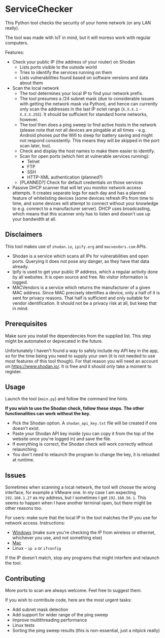 # ServiceChecker

This Python tool checks the security of your home network (or any LAN really).

The tool was made with IoT in mind, but it will moreso work with regular computers.

Features:
* Check your public IP (the address of your router) on Shodan
  * Lists ports visible to the outside world
  * Tries to identify the services running on them
  * Lists vulnerabilities found based on software versions and data about them
* Scan the local network
  * The tool determines your local IP to find your network prefix.
  * The tool presumes a /24 subnet mask (due to considerable issues with getting the network mask via Python),
and hence can currently only scan the addresses in the last IP octet range (`X.X.X.1` - `X.X.X.255`). It should be sufficient for standard home networks, however.
  * The tool then does a ping sweep to find active hosts in the network (please note that not all devices are pingable at all times - e.g. Android phones put the Wifi to sleep for battery saving and might not respond consistently. This means they will be skipped in the port scan later, too).
  * Check and display the host names to make them easier to identify.
  * Scan for open ports (which hint at vulnerable services running):
    * Telnet
    * FTP
    * SSH
    * HTTP-XML authentication (planned?)
  * [PLANNED?] Check for default credentials on those services
* Passive DHCP scanner that will let you monitor network access attempts. It creates separate logs for each day and has a planned feature of whitelisting devices (some devices refresh IPs from time to time, and some devices will attempt to connect without your knowledge to e.g. connect to a manufacturer server). DHCP uses broadcasting, which means that this scanner only has to listen and doesn't use up your bandwidth at all.

## Disclaimers

This tool makes use of `shodan.io`, `ipify.org` and `macvendors.com` APIs.
* Shodan is a service which scans all IPs for vulnerabilities and open ports. Querying it does not pose any danger, as they have that data already.
* Ipify is used to get your public IP address, which a regular activity done by all websites. It is open source and free. No visitor information is logged.
* MACVendors is a service which returns the manufacturer of a given MAC address. Since MAC precisely identifies a device, only a half of it is sent for privacy reasons. That half is sufficient and only suitable for vendor identification. It should not be a privacy risk at all, but keep that in mind.

## Prerequisites

Make sure you install the dependencies from the supplied list. This step might be automated or deprecated in the future.

Unfortunately I haven't found a way to safely include my API key in the app, so for the time being you need to supply your own (it is not needed to use most features of this tool though).
For that reason you will need an account on https://www.shodan.io/. It is free and it should only take a moment to register.

## Usage

Launch the tool (`main.py`) and follow the command line hints.

**If you wish to use the Shodan check, follow these steps. The other functionalities can work without the key.**
* Pick the Shodan option. A `shodan_api_key.txt` file will be created if one doesn't exist.
* Paste your Shodan API key inside (you can copy it from the top of the website once you're logged in) and save the file.
* If everything is correct, the Shodan check will work correctly without relaunching.
* You don't need to relaunch the program to change the key, it is reloaded at runtime.

## Issues

Sometimes when scanning a local network, the tool will choose the wrong interface, for example a VMware one.
In my case I am expecting `192.168.1.27` as my address, but I sometimes I get `192.168.56.1`.
This seems to happen when I have another terminal open, but there might be other reasons too.

For users: make sure that the local IP in the tool matches the IP you use for network access. Instructions:
* [Windows](https://www.wikihow.com/Check-a-Computer-IP-Address) (make sure you're checking the IP from wireless or ethernet, whichever you use, and not something else)
* [Mac](https://www.wikihow.com/Find-Your-IP-Address-on-a-Mac)
* Linux - `ip a` or `ifconfig`

If the IP doesn't match, stop any programs that might interfere and relaunch the tool.

## Contributing

More ports to scan are always welcome. Feel free to suggest them.

If you wish to contribute code, here are the most urgent tasks:
* Add subnet mask detection
* Add support for wider range of the ping sweep
* Improve multithreading performance
* Linux tests
* Sorting the ping sweep results (this is non-essential, just a nitpick really)
